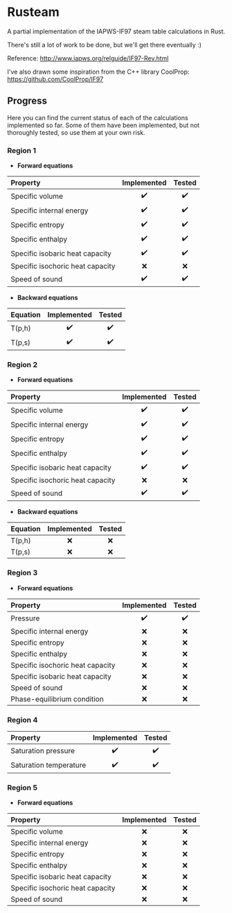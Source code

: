 # Rusteam

A partial implementation of the IAPWS-IF97 steam table calculations in Rust.

There's still a lot of work to be done, but we'll get there eventually :)

Reference: http://www.iapws.org/relguide/IF97-Rev.html

I've also drawn some inspiration from the C++ library CoolProp: https://github.com/CoolProp/IF97

## Progress

Here you can find the current status of each of the calculations implemented so far. Some of them have been implemented, but not thoroughly tested, so use them at your own risk.

### Region 1

- **Forward equations**

| Property | Implemented | Tested |
|:---------|:--------------:|:-------:|
|Specific volume                 |:heavy_check_mark:| :heavy_check_mark: |
|Specific internal energy        |:heavy_check_mark:| :heavy_check_mark: |
|Specific entropy                |:heavy_check_mark:| :heavy_check_mark: |
|Specific enthalpy               |:heavy_check_mark:| :heavy_check_mark: |
|Specific isobaric heat capacity |:heavy_check_mark:| :heavy_check_mark: |
|Specific isochoric heat capacity |:x:| :x: |
|Speed of sound|:heavy_check_mark:| :heavy_check_mark: |

- **Backward equations**

| Equation | Implemented | Tested |
|:---------|:--------------:|:-------:|
|T(p,h)                 |:heavy_check_mark:| :heavy_check_mark: |
|T(p,s)                 |:heavy_check_mark:| :heavy_check_mark: |


### Region 2

- **Forward equations**

| Property | Implemented | Tested |
|:---------|:--------------:|:-------:|
|Specific volume                 |:heavy_check_mark:| :heavy_check_mark: |
|Specific internal energy        |:heavy_check_mark:| :heavy_check_mark: |
|Specific entropy                |:heavy_check_mark:| :heavy_check_mark: |
|Specific enthalpy               |:heavy_check_mark:| :heavy_check_mark: |
|Specific isobaric heat capacity |:heavy_check_mark:| :heavy_check_mark: |
|Specific isochoric heat capacity |:x:| :x: |
|Speed of sound |:heavy_check_mark:| :heavy_check_mark: |

- **Backward equations**

| Equation | Implemented | Tested |
|:---------|:--------------:|:-------:|
|T(p,h)                |:x:| :x: |
|T(p,s)                 |:x:| :x: |

### Region 3

- **Forward equations**

| Property | Implemented | Tested |
|:---------|:--------------:|:-------:|
|Pressure|:heavy_check_mark:| :heavy_check_mark: |
|Specific internal energy|:x:| :x: |
|Specific entropy|:x:| :x: |
|Specific enthalpy|:x:| :x: |
|Specific isochoric heat capacity |:x:| :x: |
|Specific isobaric heat capacity |:x:| :x: |
|Speed of sound |:x:| :x: |
|Phase-equilibrium condition|:x:| :x: |

### Region 4

| Property | Implemented | Tested |
|:---------|:--------------:|:-------:|
|Saturation pressure |:heavy_check_mark:| :heavy_check_mark: |
|Saturation temperature |:heavy_check_mark:| :heavy_check_mark: |

### Region 5

- **Forward equations**

| Property | Implemented | Tested |
|:---------|:--------------:|:-------:|
|Specific volume|:x:| :x: |
|Specific internal energy|:x:| :x: |
|Specific entropy|:x:| :x: |
|Specific enthalpy|:x:| :x: |
|Specific isobaric heat capacity |:x:| :x: |
|Specific isochoric heat capacity |:x:| :x: |
|Speed of sound |:x:| :x: |
